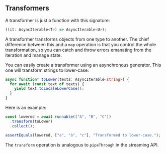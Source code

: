 ## Transformers

A transformer is just a function with this signature:

```typescript
((it: AsyncIterable<T>) => AsyncIterable<U>);
```

A transformer transforms objects from one type to another. The chief difference
between this and a `map` operation is that you control the whole transformation,
so you can catch and throw errors emanating from the iteration and manage state.

You can easily create a transformer using an asynchronous generator. This one
will transform strings to lower-case:

```typescript
async function* toLower(texts: AsyncIterable<string>) {
  for await (const text of texts) {
    yield text.toLocaleLowerCase();
  }
}
```

Here is an example:

```typescript
const lowered = await runnable(["A", "B", "C"])
  .transform(toLower)
  .collect();

assertEquals(lowered, ["a", "b", "c"], "Transformed to lower-case.");
```

The `transform` operation is analogous to `pipeThrough` in the streaming API.
